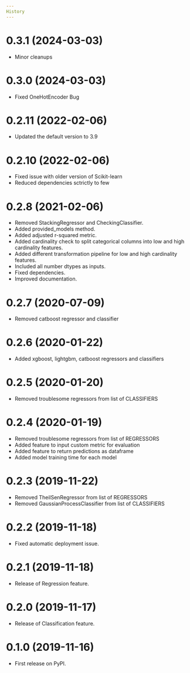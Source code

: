 ```yaml
---
History
---
```


# 0.3.1 (2024-03-03)

-   Minor cleanups

# 0.3.0 (2024-03-03)

-   Fixed OneHotEncoder Bug

# 0.2.11 (2022-02-06)

-   Updated the default version to 3.9

# 0.2.10 (2022-02-06)

-   Fixed issue with older version of Scikit-learn
-   Reduced dependencies sctrictly to few

# 0.2.8 (2021-02-06)

-   Removed StackingRegressor and CheckingClassifier.
-   Added provided_models method.
-   Added adjusted r-squared metric.
-   Added cardinality check to split categorical columns into low and
    high cardinality features.
-   Added different transformation pipeline for low and high cardinality
    features.
-   Included all number dtypes as inputs.
-   Fixed dependencies.
-   Improved documentation.

# 0.2.7 (2020-07-09)

-   Removed catboost regressor and classifier

# 0.2.6 (2020-01-22)

-   Added xgboost, lightgbm, catboost regressors and classifiers

# 0.2.5 (2020-01-20)

-   Removed troublesome regressors from list of CLASSIFIERS

# 0.2.4 (2020-01-19)

-   Removed troublesome regressors from list of REGRESSORS
-   Added feature to input custom metric for evaluation
-   Added feature to return predictions as dataframe
-   Added model training time for each model

# 0.2.3 (2019-11-22)

-   Removed TheilSenRegressor from list of REGRESSORS
-   Removed GaussianProcessClassifier from list of CLASSIFIERS

# 0.2.2 (2019-11-18)

-   Fixed automatic deployment issue.

# 0.2.1 (2019-11-18)

-   Release of Regression feature.

# 0.2.0 (2019-11-17)

-   Release of Classification feature.

# 0.1.0 (2019-11-16)

-   First release on PyPI.

